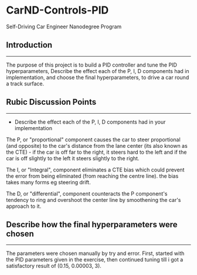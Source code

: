 # CarND-Controls-PID
Self-Driving Car Engineer Nanodegree Program

## Introduction
---
The purpose of this project is to build a PID controller and tune the PID hyperparameters, Describe the effect each of the P, I, D components had in implementation, and choose the final hyperparameters, to drive a car round a track surface.

## Rubic Discussion Points
---
* Describe the effect each of the P, I, D components had in your implementation

The P, or "proportional" component  causes the car to steer proportional (and opposite) to the car's distance from the lane center (its also known as the CTE) - if the car is off far to the right, it steers hard to the left and if the car is off slightly to the left it steers slightly to the right.

The I, or "Integral", component eliminates a CTE bias which could prevent the error from being eliminated (from reaching the centre line). the bias takes many forms eg steering drift.

The D, or "differential", component counteracts the P component's tendency to ring and overshoot the center line by smoothening the car's approach to it.

## Describe how the final hyperparameters were chosen
---
The parameters were chosen manually by try and error. First, started with the PID parameters given in the exercise, then continued tuning till i got a satisfactory result of (0.15, 0.00003, 3).